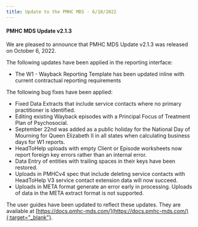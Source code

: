 ```yaml
---
title: Update to the PMHC MDS - 6/10/2022
---
```


#### PMHC MDS Update v2.1.3 ####

We are pleased to announce that PMHC MDS Update v2.1.3 was released on October 6, 2022.

The following updates have been applied in the reporting interface:

* The W1 - Wayback Reporting Template has been updated inline with current
  contractual reporting requirements

The following bug fixes have been applied:

* Fixed Data Extracts that include service contacts where no primary
  practitioner is identified.
* Editing existing Wayback episodes with a Principal Focus of Treatment Plan of
  Psychosocial.
* September 22nd was added as a public holiday for the National Day of Mourning
  for Queen Elizabeth II in all states when calculating business days for W1 reports.
* HeadToHelp uploads with empty Client or Episode worksheets now report
  foreign key errors rather than an internal error.
* Data Entry of entities with trailing spaces in their keys have been restored.
* Uploads in PMHCv4 spec that include deleting service contacts with
  HeadToHelp V3 service contact extension data will now succeed.
* Uploads in META format generate an error early in processing. Uploads of data
  in the META extract format is not supported.

The user guides have been updated to reflect these updates. They are available
at [https://docs.pmhc-mds.com/](https://docs.pmhc-mds.com/){:target="_blank"}.
